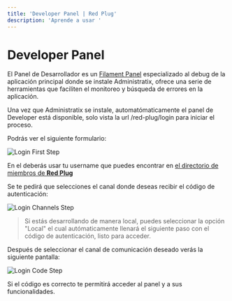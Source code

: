 ```yaml
---
title: 'Developer Panel | Red Plug'
description: 'Aprende a usar '
---
```


# Developer Panel

El Panel de Desarrollador es un [Filament Panel](https://filamentphp.com/docs/3.x/panels/configuration#introducing-panels) especializado al debug de la aplicación principal donde se instale Administratix, ofrece una serie de herramientas que faciliten el monitoreo y búsqueda de errores en la aplicación.

Una vez que Administratix se instale, automatómaticamente el panel de Developer está disponible, solo vista la url /red-plug/login para iniciar el proceso.

Podrás ver el siguiente formulario:


![Login First Step](/developer-panel/login-1.png)

En el deberás usar tu username que puedes encontrar en [el directorio de miembros de __Red Plug__](https://github.com/red-plug/.github-private/tree/main/profile/members)


Se te pedirá que selecciones el canal donde deseas recibir el código de autenticación:

![Login Channels Step](/developer-panel/login-2.png)

> Si estás desarrollando de manera local, puedes seleccionar la opción "Local" el cual autómaticamente llenará el siguiente paso con el código de autenticación, listo para acceder.

Después de seleccionar el canal de comunicación deseado verás la siguiente pantalla:

![Login Code Step](/developer-panel/login-3.png)

Si el código es correcto te permitirá acceder al panel y a sus funcionalidades.